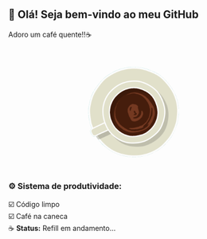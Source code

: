 ## 👋 Olá! Seja bem-vindo ao meu GitHub

Adoro um café quente!!☕

##
<div align="center">
  <img src="assets/gif/Coffee Ripple.gif" alt="Imagem sem fundo" width="300" style="mix-blend-mode: multiply; background-color: #81D8D0;"/>
</div>


### ⚙️ Sistema de produtividade:

☑️ Código limpo  
☑️ Café na caneca  
☕ **Status:** Refill em andamento...


